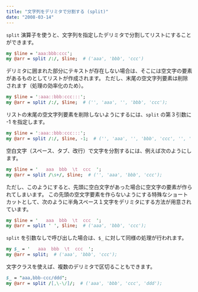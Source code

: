 ```yaml
---
title: "文字列をデリミタで分割する (split)"
date: "2008-03-14"
---
```


`split` 演算子を使うと、文字列を指定したデリミタで分割してリストにすることができます。

~~~ perl
my $line = 'aaa:bbb:ccc';
my @arr = split /:/, $line;  # ('aaa', 'bbb', 'ccc')
~~~

デリミタに囲まれた部分にテキストが存在しない場合は、そこには空文字の要素があるものとしてリストが作成されます。
ただし、末尾の空文字列要素は削除されます（処理の効率化のため）。

~~~ perl
my $line = ':aaa::bbb:ccc:::';
my @arr = split /:/, $line;  # ('', 'aaa', '', 'bbb', 'ccc');
~~~

リストの末尾の空文字列要素を削除しないようにするには、`split` の第３引数に -1 を指定します。

~~~ perl
my $line = ':aaa::bbb:ccc:::';
my @arr = split /:/, $line, -1;  # ('', 'aaa', '', 'bbb', 'ccc', '', '', '');
~~~

空白文字（スペース、タブ、改行）で文字を分割するには、例えば次のようにします。

~~~ perl
my $line = '   aaa  bbb  \t  ccc  ';
my @arr = split /\s+/, $line;  # ('', 'aaa', 'bbb', 'ccc');
~~~

ただし、このようにすると、先頭に空白文字があった場合に空文字の要素が作られてしまいます。
この先頭の空文字要素を作らないようにする特殊なショートカットとして、次のように半角スペース１文字をデリミタにする方法が用意されています。

~~~ perl
my $line = '   aaa  bbb  \t  ccc  ';
my @arr = split ' ', $line;  # ('aaa', 'bbb', 'ccc');
~~~

`split` を引数なしで呼び出した場合は、`$_` に対して同様の処理が行われます。

~~~ perl
my $_ = '   aaa  bbb  \t  ccc  ';
my @arr = split;  # ('aaa', 'bbb', 'ccc');
~~~

文字クラスを使えば、複数のデリミタで区切ることもできます。

~~~ perl
$_ = "aaa,bbb-ccc/ddd";
my @arr = split /[,\-\/]/;  # ('aaa', 'bbb', 'ccc', 'ddd');
~~~

